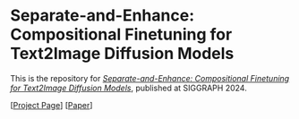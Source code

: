 
# Separate-and-Enhance: Compositional Finetuning for Text2Image Diffusion Models

This is the repository for [*Separate-and-Enhance: Compositional Finetuning for Text2Image Diffusion Models*]([https://arxiv.org/abs/2203.10159](https://camps.aptaracorp.com/ACM_PMS/PMS/ACM/SIGGRAPHCONFERENCEPAPERS24/133/d60517f0-feed-11ee-8182-16bb50361d1f/OUT/siggraphconferencepapers24-133.html)), published at SIGGRAPH 2024.  


[[Project Page](https://zpbao.github.io/projects/SepEn/)]
[[Paper](https://camps.aptaracorp.com/ACM_PMS/PMS/ACM/SIGGRAPHCONFERENCEPAPERS24/133/d60517f0-feed-11ee-8182-16bb50361d1f/OUT/siggraphconferencepapers24-133.html)]




